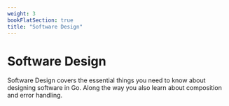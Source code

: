 ```yaml
---
weight: 3
bookFlatSection: true
title: "Software Design"
---
```


# Software Design

Software Design covers the essential things you need to know about designing software in Go. Along the way you also learn about composition and error handling.
